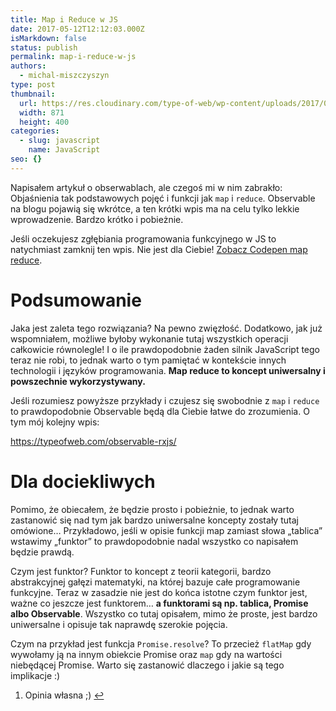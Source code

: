 ```yaml
---
title: Map i Reduce w JS
date: 2017-05-12T12:12:03.000Z
isMarkdown: false
status: publish
permalink: map-i-reduce-w-js
authors:
  - michal-miszczyszyn
type: post
thumbnail:
  url: https://res.cloudinary.com/type-of-web/wp-content/uploads/2017/05/haskell-logo.png
  width: 871
  height: 400
categories:
  - slug: javascript
    name: JavaScript
seo: {}
---
```


Napisałem artykuł o obserwablach, ale czegoś mi w nim zabrakło: Objaśnienia tak podstawowych pojęć i funkcji jak <code>map</code> i <code>reduce</code>. Observable na blogu pojawią się wkrótce, a ten krótki wpis ma na celu tylko lekkie wprowadzenie. Bardzo krótko i pobieżnie.

Jeśli oczekujesz zgłębiania programowania funkcyjnego w JS to natychmiast zamknij ten wpis. Nie jest dla Ciebie!
<CodepenWidget height="450" themeId="0" slugHash="zwWNEV" defaultTab="js,result" user="typeofweb" embedVersion="2" penTitle="map reduce">
<a href="http://codepen.io/typeofweb/pen/zwWNEV/">Zobacz Codepen map reduce</a>.
</CodepenWidget>

<h1 id="podsumowanie">Podsumowanie</h1>
Jaka jest zaleta tego rozwiązania? Na pewno zwięzłość. Dodatkowo, jak już wspomniałem, możliwe byłoby wykonanie tutaj wszystkich operacji całkowicie równolegle! I o ile prawdopodobnie żaden silnik JavaScript tego teraz nie robi, to jednak warto o tym pamiętać w kontekście innych technologii i języków programowania. <strong>Map reduce to koncept uniwersalny i powszechnie wykorzystywany.</strong>

Jeśli rozumiesz powyższe przykłady i czujesz się swobodnie z <code>map</code> i <code>reduce</code> to prawdopodobnie Observable będą dla Ciebie łatwe do zrozumienia. O tym mój kolejny wpis:

https://typeofweb.com/observable-rxjs/

<h1 id="dladociekliwych">Dla dociekliwych</h1>
Pomimo, że obiecałem, że będzie prosto i pobieżnie, to jednak warto zastanowić się nad tym jak bardzo uniwersalne koncepty zostały tutaj omówione… Przykładowo, jeśli w opisie funkcji map zamiast słowa „tablica” wstawimy „funktor” to prawdopodobnie nadal wszystko co napisałem będzie prawdą.

Czym jest funktor? Funktor to koncept z teorii kategorii, bardzo abstrakcyjnej gałęzi matematyki, na której bazuje całe programowanie funkcyjne. Teraz w zasadzie nie jest do końca istotne czym funktor jest, ważne co jeszcze jest funktorem… <strong>a funktorami są np. tablica, Promise albo Observable</strong>. Wszystko co tutaj opisałem, mimo że proste, jest bardzo uniwersalne i opisuje tak naprawdę szerokie pojęcia.

Czym na przykład jest funkcja <code>Promise.resolve</code>? To przecież <code>flatMap</code> gdy wywołamy ją na innym obiekcie Promise oraz <code>map</code> gdy na wartości niebędącej Promise. Warto się zastanowić dlaczego i jakie są tego implikacje :)

<div class="footnotes">
<ol>
 	<li id="fn:1" class="footnote">Opinia własna ;) <a title="return to article" href="#fnref:1">↩</a></li>
</ol>
</div>
